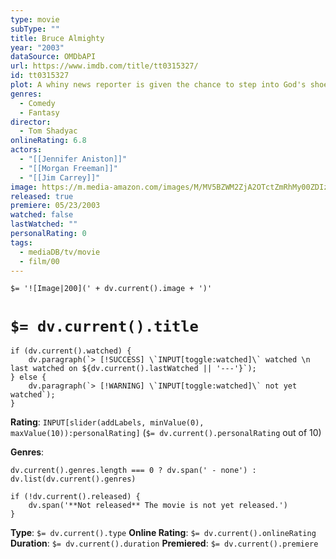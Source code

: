 ```yaml
---
type: movie
subType: ""
title: Bruce Almighty
year: "2003"
dataSource: OMDbAPI
url: https://www.imdb.com/title/tt0315327/
id: tt0315327
plot: A whiny news reporter is given the chance to step into God's shoes.
genres:
  - Comedy
  - Fantasy
director:
  - Tom Shadyac
onlineRating: 6.8
actors:
  - "[[Jennifer Aniston]]"
  - "[[Morgan Freeman]]"
  - "[[Jim Carrey]]"
image: https://m.media-amazon.com/images/M/MV5BZWM2ZjA2OTctZmRhMy00ZDIzLTkwZGQtYTRlNmQwZWZmMDBlXkEyXkFqcGc@._V1_SX300.jpg
released: true
premiere: 05/23/2003
watched: false
lastWatched: ""
personalRating: 0
tags:
  - mediaDB/tv/movie
  - film/00
---
```


`$= '![Image|200](' + dv.current().image + ')'`

# `$= dv.current().title`

```dataviewjs
if (dv.current().watched) {
	dv.paragraph(`> [!SUCCESS] \`INPUT[toggle:watched]\` watched \n last watched on ${dv.current().lastWatched || '---'}`);
} else {
	dv.paragraph(`> [!WARNING] \`INPUT[toggle:watched]\` not yet watched`);
}
```

**Rating**:  `INPUT[slider(addLabels, minValue(0), maxValue(10)):personalRating]` (`$= dv.current().personalRating` out of 10)

**Genres**:
```dataviewjs
dv.current().genres.length === 0 ? dv.span(' - none') : dv.list(dv.current().genres)
```

```dataviewjs
if (!dv.current().released) {
	dv.span('**Not released** The movie is not yet released.')
}
```

**Type**: `$= dv.current().type`
**Online Rating**: `$= dv.current().onlineRating`
**Duration**:  `$= dv.current().duration`
**Premiered**: `$= dv.current().premiere`